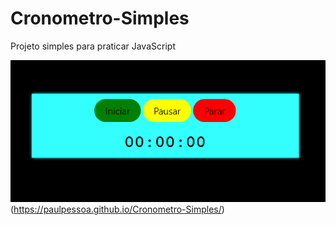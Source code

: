 # Cronometro-Simples
Projeto simples para praticar JavaScript

<img src="./imagem/cronometro-simples.png"/> (https://paulpessoa.github.io/Cronometro-Simples/)